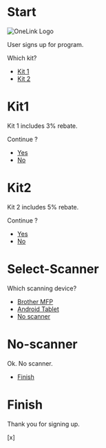 # Start 

![OneLink Logo](onelink-logo-small.png?raw=true "The OneLink Logo")

User signs up for program.

Which kit?

* [Kit 1](Kit1)
* [Kit 2](Kit2)

# Kit1 

Kit 1 includes 3% rebate.

Continue ?

* [Yes](Select-Scanner)
* [No](Start)

# Kit2 

Kit 2 includes 5% rebate.

Continue ?

* [Yes](Select-Scanner)
* [No](Start)

# Select-Scanner 

Which scanning device?

* [Brother MFP](Brother-MFP)
* [Android Tablet](Tablet)
* [No scanner](No-scanner)

# No-scanner 

Ok. No scanner. 

* [Finish](Finish)

# Finish 

Thank you for signing up.

 
[x]

 
 
<script src="v0.js?raw=true" type="text/javascript" language="JavaScript"></script>
